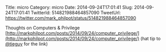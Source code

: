 Title: micro
Category: micro
Date: 2014-09-24T17:01:41
Slug: 2014-09-24T17:01:41
TwitterId: 514821988464857090
TweetUrl: https://twitter.com/mark_philpot/status/514821988464857090

Thoughts on Computers &amp; Privilege [http://markphilpot.com/posts/2014/09/24/computer_privilege/](http://markphilpot.com/posts/2014/09/24/computer_privilege/) (hat tip to [@tieguy](https://twitter.com/tieguy) for the link)